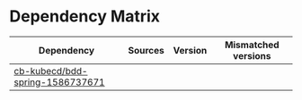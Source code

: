 # Dependency Matrix

Dependency | Sources | Version | Mismatched versions
---------- | ------- | ------- | -------------------
[cb-kubecd/bdd-spring-1586737671](https://github.com/cb-kubecd/bdd-spring-1586737671.git) |  | []() | 
